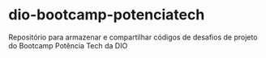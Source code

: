 # dio-bootcamp-potenciatech
Repositório para armazenar e compartilhar códigos de desafios de projeto do Bootcamp Potência Tech da DIO
